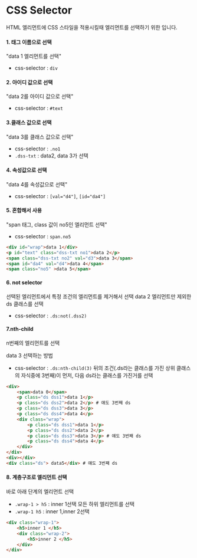 # CSS Selector
HTML 엘리먼트에 CSS 스타일을 적용시킬때 엘리먼트를 선택하기 위한 입니다.
<!-- more -->

#### 1. 태그 이름으로 선택
"data 1 엘리먼트를 선택"
- css-selector : `div`



#### 2. 아이디 값으로 선택
"data 2를 아이디 값으로 선택"
- css-selector : `#text`

#### 3.클래스 값으로 선택
"data 3를 클래스 값으로 선택"
- css-selector : `.no1`
- `.dss-txt` : data2, data 3가 선택 

#### 4. 속성값으로 선택
"data 4를 속성값으로 선택"
- css-selector : `[val="d4"]`, `[id="da4"]`

#### 5. 혼합해서 사용
"span 태그, class 값이 no5인 엘리먼트 선택"
- css-selector : `span.no5`

```html
<div id="wrap">data 1</div>
<p id="text" class="dss-txt no1">data 2</p>
<span class="dss-txt no2" val="d3">data 3</span>
<span id="da4" val="d4">data 4</span>
<span class="no5" >data 5</span>
```

#### 6. not selector
선택된 엘리먼트에서 특정 조건의 엘리먼트를 제거해서 선택
data 2 엘리먼트만 제외한 ds 클래스를 선택
- css-selector : `.ds:not(.dss2)`


#### 7.nth-child 
n번째의 엘리먼트를 선택

data 3 선택하는 방법
- css-selector : `.ds:nth-child(3)` 
뒤의 조건(.ds라는 클래스를 가진 상위 클래스의 자식중에 3번째)이 먼저, 다음 ds라는 클래스를 가진거를 선택

```html
<div>
    <span>data 0</span>
    <p class="ds dss1">data 1</p>
    <p class="ds dss2">data 2</p> # 얘도 3번째 ds
    <p class="ds dss3">data 3</p>
    <p class="ds dss4">data 4</p>
    <div class="wrap">
        <p class="ds dss1">data 1</p>
        <p class="ds dss2">data 2</p>
        <p class="ds dss3">data 3</p> # 얘도 3번째 ds
        <p class="ds dss4">data 4</p>
    </div>
</div>
<div></div>
<div class="ds"> data5</div> # 얘도 3번째 ds
```

#### 8. 계층구조로 엘리먼트 선택
바로 아래 단계의 엘리먼트 선택
- `.wrap-1 > h5` : inner 1선택
모든 하위 엘리먼트를 선택
- `.wrap-1 h5` : inner 1,inner 2선택
```html
<div class="wrap-1">
    <h5>inner 1 </h5>
    <div class="wrap-2">
        <h5>inner 2 </h5>
    </div>
</div>
```
